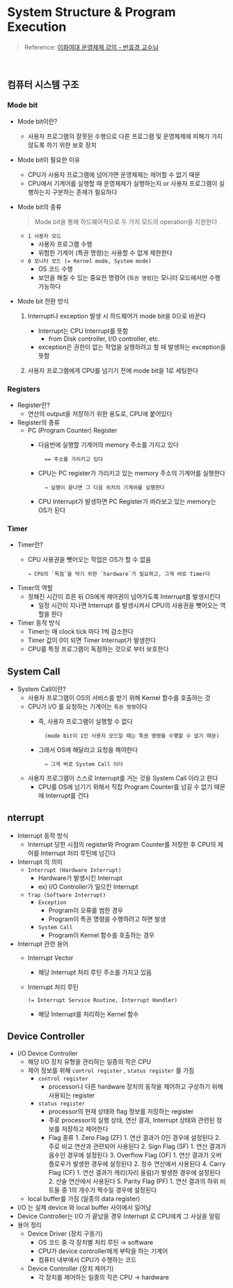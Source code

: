 # System Structure & Program Execution

> Reference: [이화여대 운영체제 강의 - 반효경 교수님](http://www.kocw.net/home/cview.do?cid=4b9cd4c7178db077)
>

<br>

## 컴퓨터 시스템 구조

### Mode bit

- Mode bit이란?
  - 사용자 프로그램의 잘못된 수행으로 다른 프로그램 및 운영체제에 피해가 가지 않도록 하기 위한 보호 장치
- Mode bit이 필요한 이유
  - CPU가 사용자 프로그램에 넘어가면 운영체제는 제어할 수 없기 때문
  - CPU에서 기계어를 실행할 때 운영체제가 실행하는지 or 사용자 프로그램이 실행하는지 구분하는 존재가 필요하다
- Mode bit의 종류

    > Mode bit을 통해 하드웨어적으로 두 가지 모드의 operation을 지원한다
    >
  - `1 사용자 모드`
    - 사용자 프로그램 수행
    - 위험한 기계어 (특권 명령)는 사용할 수 없게 제한한다
  - `0 모니터 모드 (= Kernel mode, System mode)`
    - OS 코드 수행
    - 보안을 해칠 수 있는 중요한 명령어 (`특권 명령`)는 모니터 모드에서만 수행 가능하다
- Mode bit 전환 방식
  1. Interrupt나 exception 발생 시 하드웨어가 mode bit을 0으로 바꾼다
     - Interrupt는 CPU Interrupt를 뜻함
       - from Disk controller, I/O controller, etc.
     - exception은 권한이 없는 작업을 실행하려고 할 때 발생하는 exception을 뜻함

  2. 사용자 프로그램에게 CPU를 넘기기 전에 mode bit을 1로 세팅한다

### Registers

- Register란?
  - 연산의 output을 저장하기 위한 용도로, CPU에 붙어있다
- Register의 종류
  - PC (Program Counter) Register
    - 다음번에 실행할 기계어의 memory 주소를 가지고 있다

            == 주소를 가리키고 있다

    - CPU는 PC register가 가리키고 있는 memory 주소의 기계어를 실행한다

            → 실행이 끝나면 그 다음 위치의 기계어를 실행한다

    - CPU Interrupt가 발생하면 PC Register가 바라보고 있는 memory는 OS가 된다

### Timer

- Timer란?
  - CPU 사용권을 뺏어오는 작업은 OS가 할 수 없음

        → CPU의 `독점`을 막기 위한 `hardware`가 필요하고, 그게 바로 Timer다

- Timer의 역할
  - 정해진 시간이 흐른 뒤 OS에게 제어권이 넘어가도록 Interrupt를 발생시킨다
    - 일정 시간이 지나면 Interrupt 를 발생시켜서 CPU의 사용권을 뺏어오는 역할을 한다
- Timer 동작 방식
  - Timer는 매 clock tick 마다 1씩 감소한다
  - Timer 값이 0이 되면 Timer Interrupt가 발생한다
  - CPU를 특정 프로그램이 독점하는 것으로 부터 보호한다

## System Call

- System Call이란?
  - 사용자 프로그램이 OS의 서비스를 받기 위해 Kernel 함수를 호출하는 것
  - CPU가 I/O 를 요청하는 기계어는 `특권 명령`이다
    - 즉, 사용자 프로그램이 실행할 수 없다

            (mode bit이 1인 사용자 모드일 때는 특권 명령을 수행할 수 없기 때문)

    - 그래서 OS에 해달라고 요청을 해야한다

            → 그게 바로 System Call 이다

  - 사용자 프로그램이 스스로 Interrupt를 거는 것을 System Call 이라고 한다
    - CPU를 OS에 넘기기 위해서 직접 Program Counter를 넘길 수 없기 때문에 Interrupt를 건다

## nterrupt

- Interrupt 동작 방식
  - Interrupt 당한 시점의 register와 Program Counter를 저장한 후 CPU의 제어를 Interrupt 처리 루틴에 넘긴다
- Interrupt 의 의미
  - `Interrupt (Hardware Interrupt)`
    - Hardware가 발생시킨 Interrupt
    - ex) I/O Controller가 일으킨 Interrupt
  - `Trap (Software Interrupt)`
    - `Exception`
      - Program이 오류를 범한 경우
      - Program이 특권 명령을 수행하려고 하면 발생
    - `System Call`
      - Program이 Kernel 함수를 호출하는 경우
- Interrupt 관련 용어
  - Interrupt Vector
    - 해당 Interrupt 처리 루틴 주소를 가지고 있음
  - Interrupt 처리 루틴

        (= Interrupt Service Routine, Interrupt Handler)

    - 해당 Interrupt를 처리하는 Kernel 함수

## Device Controller

- I/O Device Controller
  - 해당 I/O 장치 유형을 관리하는 일종의 작은 CPU
  - 제어 정보를 위해 `control register` , `status register` 를 가짐
    - `control register`
      - processor나 다른 hardware 장치의 동작을 제어하고 구성하기 위해 사용되는 register
    - `status register`
      - processor의 현재 상태와 flag 정보를 저장하는 register
      - 주로 processor의 실행 상태, 연산 결과, Interrupt 상태와 관련된 정보를 저장하고 제어한다
      - Flag 종류
                1. Zero Flag (ZF)
                    1. 연산 결과가 0인 경우에 설정된다
                    2. 주로 비교 연산과 관련되어 사용된다
                2. Sign Flag (SF)
                    1. 연산 결과가 음수인 경우에 설정된다
                3. Overflow Flag (OF)
                    1. 연산 결과가 오버플로우가 발생한 경우에 설정된다
                    2. 정수 연산에서 사용된다
                4. Carry Flag (CF)
                    1. 연산 결과가 캐리(자리 올림)가 발생한 경우에 설정된다
                    2. 산술 연산에서 사용된다
                5. Parity Flag (PF)
                    1. 연산 결과의 하위 비트들 중 1의 개수가 짝수일 경우에 설정된다
  - local buffer를 가짐 (일종의 data register)
- I/O 는 실제 device 와 local buffer 사이에서 일어남
- Device Controller는 I/O 가 끝났을 경우 Interrupt 로 CPU에게 그 사실을 알림
- 용어 정리
  - Device Driver (장치 구동기)
    - OS 코드 중 각 장치별 처리 루틴 → software
    - CPU가 device controller에게 부탁을 하는 기계어
    - 컴퓨터 내부에서 CPU가 수행하는 코드
  - Device Controller (장치 제어기)
    - 각 장치를 제어하는 일종의 작은 CPU  → hardware
